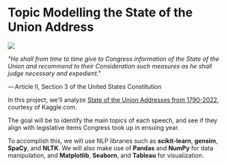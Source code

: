 # Topic Modelling the State of the Union Address
![](https://www.iagreetosee.com/wp-content/uploads/2013/08/george-washington-address2-1024x743-960x697.png)

*"He shall from time to time give to Congress information of the State of the Union and recommend to their Consideration such measures as he shall judge necessary and expedient."*

— Article II, Section 3 of the United States Constitution

In this project, we'll analyze [State of the Union Addresses from 1790-2022](https://www.kaggle.com/jyronw/us-state-of-the-union-addresses-1790-2019), courtesy of Kaggle.com.

The goal will be to identify the main topics of each speech, and see if they align with legislative items Congress took up in ensuing year.

To accomplish this, we will use NLP libraries such as **scikit-learn**, **gensim**, **SpaCy**, and **NLTK**. We will also make use of **Pandas** and **NumPy** for data manipulation, and **Matplotlib**, **Seaborn**, and **Tableau** for visualization.